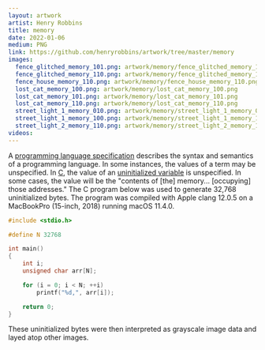 ```yaml
---
layout: artwork
artist: Henry Robbins
title: memory
date: 2022-01-06
medium: PNG
link: https://github.com/henryrobbins/artwork/tree/master/memory
images:
  fence_glitched_memory_101.png: artwork/memory/fence_glitched_memory_101.png
  fence_glitched_memory_110.png: artwork/memory/fence_glitched_memory_110.png
  fence_house_memory_110.png: artwork/memory/fence_house_memory_110.png
  lost_cat_memory_100.png: artwork/memory/lost_cat_memory_100.png
  lost_cat_memory_101.png: artwork/memory/lost_cat_memory_101.png
  lost_cat_memory_110.png: artwork/memory/lost_cat_memory_110.png
  street_light_1_memory_010.png: artwork/memory/street_light_1_memory_010.png
  street_light_1_memory_100.png: artwork/memory/street_light_1_memory_100.png
  street_light_2_memory_110.png: artwork/memory/street_light_2_memory_110.png
videos:
---
```

A [programming language specification](https://en.wikipedia.org/wiki/Programming_language_specification) describes the syntax and semantics of a
programming language. In some instances, the values of a term may be unspecified.
In [C](https://en.wikipedia.org/wiki/C_(programming_language)), the value of an
[uninitialized variable](https://en.wikipedia.org/wiki/Uninitialized_variable)
is unspecified. In some cases, the value will be the "contents of [the] memory...
[occupying] those addresses." The C program below was used to generate 32,768
uninitialized bytes. The program was compiled with Apple clang 12.0.5 on a
MacBookPro (15-inch, 2018) running macOS 11.4.0.

```c
#include <stdio.h>

#define N 32768

int main()
{
    int i;
    unsigned char arr[N];

    for (i = 0; i < N; ++i)
        printf("%d,", arr[i]);

    return 0;
}
```

These uninitialized bytes were then interpreted as grayscale image data and
layed atop other images.
